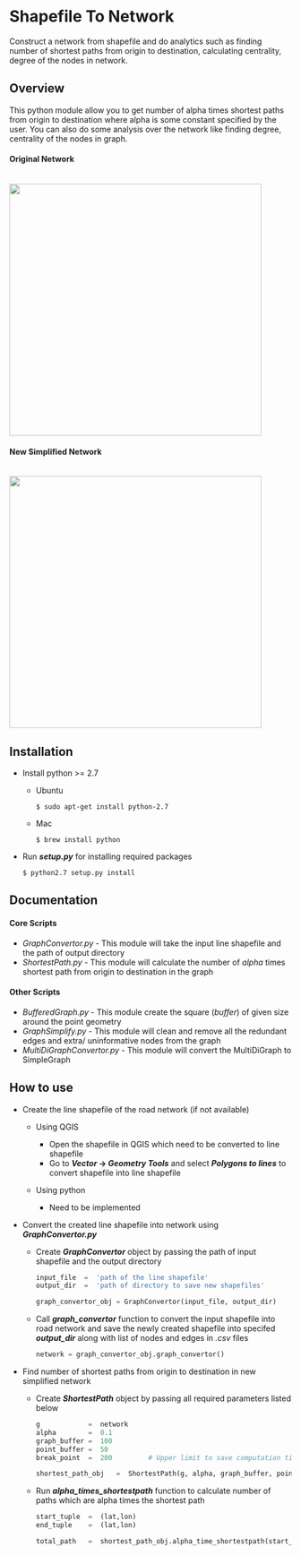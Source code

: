 # Shapefile To Network
Construct a network from shapefile and do analytics such as finding number of shortest paths from origin to destination, calculating centrality, degree of the nodes in network.

## Overview
This python module allow you to get number of alpha times shortest paths from origin to destination where alpha is some constant specified by the user. You can also do some analysis over the network like finding degree, centrality of the nodes in graph.

#### Original Network

<br/><img src = "https://github.com/Garvit244/Shapefile_to_Network/blob/master/shapefile_to_network/Images/Original_Network.png" height="450" width ="450" alight="left"> 

#### New Simplified Network

<br/> <img src = "https://github.com/Garvit244/Shapefile_to_Network/blob/master/shapefile_to_network/Images/New_Network.png" height="450" width ="450"> 


## Installation

* Install python >= 2.7 
  * Ubuntu
    ```
    $ sudo apt-get install python-2.7
    ```
    
  * Mac
    ```
    $ brew install python
    ```
* Run **_setup.py_** for installing required packages

  ```
  $ python2.7 setup.py install
  ```
## Documentation
#### Core Scripts 

* _GraphConvertor.py_  - This module will take the input line shapefile and the path of output directory 
* _ShortestPath.py_    - This module will calculate the number of _alpha_ times shortest path from origin to destination in the graph

#### Other Scripts 

* _BufferedGraph.py_ - This module create the square (_buffer_) of given size around the point geometry 
* _GraphSimplify.py_ - This module will clean and remove all the redundant edges and extra/ uninformative nodes from the graph 
* _MultiDiGraphConvertor.py_ - This module will convert the MultiDiGraph to SimpleGraph 


## How to use
* Create the line shapefile of the road network (if not available)

  * Using QGIS
    - Open the shapefile in QGIS which need to be converted to line shapefile
    - Go to **_Vector_ -> _Geometry Tools_** and select **_Polygons to lines_** to convert shapefile into line shapefile
    
  * Using python
    - Need to be implemented
    
* Convert the created line shapefile into network using **_GraphConvertor.py_**

  * Create **_GraphConvertor_** object by passing the path of input shapefile and the output directory
  
    ```python
    input_file  =  'path of the line shapefile'
    output_dir  =  'path of directory to save new shapefiles'
    
    graph_convertor_obj = GraphConvertor(input_file, output_dir)
    ```
  * Call **_graph_convertor_** function to convert the input shapefile into road network and save the newly created shapefile into specifed **_output_dir_** along with list of nodes and edges in _.csv_ files
  
    ```python
    network = graph_convertor_obj.graph_convertor()
    ```
  
* Find number of shortest paths from origin to destination in new simplified network

  * Create **_ShortestPath_**  object by passing all required parameters listed below
  
     ```python
     g            =  network
     alpha        =  0.1
     graph_buffer =  100
     point_buffer =  50
     break_point  =  200         # Upper limit to save computation time

     shortest_path_obj   =  ShortestPath(g, alpha, graph_buffer, point_buffer, break_point)
     ```
     
   * Run **_alpha_times_shortestpath_** function to calculate number of paths which are alpha times the shortest path
  
     ```python
     start_tuple  =  (lat,lon)
     end_tuple    =  (lat,lon)

     total_path   =  shortest_path_obj.alpha_time_shortestpath(start_tuple, end_tuple)
     ```
